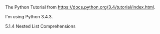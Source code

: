 The Python Tutorial from https://docs.python.org/3.4/tutorial/index.html.

I'm using Python 3.4.3.

5.1.4 Nested List Comprehensions